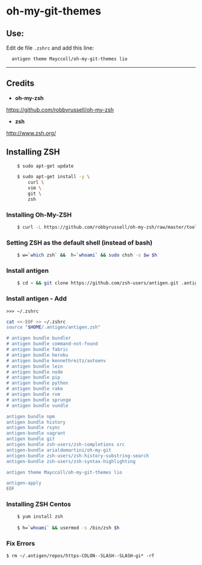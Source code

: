 oh-my-git-themes
================


## Use:

Edit de file ```.zshrc``` and add this line:

```bash
  antigen theme Mayccoll/oh-my-git-themes lio
```


---------------------------

## Credits

- **oh-my-zsh**

https://github.com/robbyrussell/oh-my-zsh

- **zsh**

http://www.zsh.org/



## Installing ZSH

```bash
    $ sudo apt-get update

    $ sudo apt-get install -y \
        curl \
        vim \
        git \
        zsh
```

### Installing Oh-My-ZSH

```bash
    $ curl -L https://github.com/robbyrussell/oh-my-zsh/raw/master/tools/install.sh | bash
```

### Setting ZSH as the default shell (instead of bash)

```bash
    $ w=`which zsh` &&  h=`whoami` && sudo chsh -s $w $h
```

### Install antigen

```bash
    $ cd ~ && git clone https://github.com/zsh-users/antigen.git .antigen 
```

### Install antigen - Add 
    >>> ~/.zshrc

```bash
cat <<-EOF >> ~/.zshrc
source "$HOME/.antigen/antigen.zsh"

# antigen bundle bundler
# antigen bundle command-not-found
# antigen bundle fabric
# antigen bundle heroku
# antigen bundle kennethreitz/autoenv
# antigen bundle lein
# antigen bundle node
# antigen bundle pip
# antigen bundle python
# antigen bundle rake
# antigen bundle rvm
# antigen bundle sprunge
# antigen bundle vundle

antigen bundle npm
antigen bundle history
antigen bundle rsync
antigen-bundle vagrant
antigen bundle git
antigen bundle zsh-users/zsh-completions src
antigen-bundle arialdomartini/oh-my-git
antigen-bundle zsh-users/zsh-history-substring-search
antigen-bundle zsh-users/zsh-syntax-highlighting

antigen theme Mayccoll/oh-my-git-themes lio

antigen-apply
EOF
```

### Installing ZSH Centos

```bash
    $ yum install zsh
    
    $ h=`whoami` && usermod -s /bin/zsh $h
```

### Fix Errors 
    $ rm ~/.antigen/repos/https-COLON--SLASH--SLASH-gi* -rf



